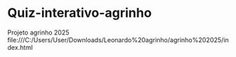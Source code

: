 # Quiz-interativo-agrinho
Projeto agrinho 2025
file:///C:/Users/User/Downloads/Leonardo%20agrinho/agrinho%202025/index.html
